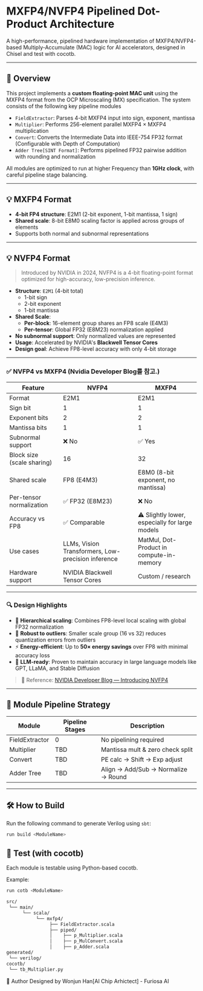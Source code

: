 # MXFP4/NVFP4 Pipelined Dot-Product Architecture

A high-performance, pipelined hardware implementation of MXFP4/NVFP4-based Multiply-Accumulate (MAC) logic for AI accelerators, designed in Chisel and test with cocotb.

---

## 📌 Overview

This project implements a **custom floating-point MAC unit** using the MXFP4 format from the OCP Microscaling (MX) specification. The system consists of the following key pipeline modules

- `FieldExtractor`: Parses 4-bit MXFP4 input into sign, exponent, mantissa
- `Multiplier`: Performs 256-element parallel MXFP4 × MXFP4 multiplication
- `Convert`: Converts the Intermediate Data into IEEE-754 FP32 format (Configurable with Depth of Computation)
- `Adder Tree[SINT Format]`: Performs pipelined FP32 pairwise addition with rounding and normalization

All modules are optimized to run at higher Frequency than **1GHz clock**, with careful pipeline stage balancing.

---

## 💡 MXFP4 Format

- **4-bit FP4 structure**: E2M1 (2-bit exponent, 1-bit mantissa, 1 sign)
- **Shared scale**: 8-bit E8M0 scaling factor is applied across groups of elements
- Supports both normal and subnormal representations

---

## 💡 NVFP4 Format

> Introduced by NVIDIA in 2024, NVFP4 is a 4-bit floating-point format optimized for high-accuracy, low-precision inference.

- **Structure**: `E2M1` (4-bit total)
  - 1-bit sign
  - 2-bit exponent
  - 1-bit mantissa
- **Shared Scale**:
  - **Per-block**: 16-element group shares an FP8 scale (E4M3)
  - **Per-tensor**: Global FP32 (E8M23) normalization applied
- **No subnormal support**: Only normalized values are represented
- **Usage**: Accelerated by NVIDIA's **Blackwell Tensor Cores**
- **Design goal**: Achieve FP8-level accuracy with only 4-bit storage

---

### ✅ NVFP4 vs MXFP4 (Nvidia Developer Blog를 참고.)

| Feature                   | **NVFP4**                                   | **MXFP4**                                |
|---------------------------|----------------------------------------------|-------------------------------------------|
| Format                    | E2M1                                         | E2M1                                      |
| Sign bit                  | 1                                            | 1                                         |
| Exponent bits             | 2                                            | 2                                         |
| Mantissa bits             | 1                                            | 1                                         |
| Subnormal support         | ❌ No                                         | ✅ Yes                                     |
| Block size (scale sharing)| 16                                           | 32                                        |
| Shared scale              | FP8 (E4M3)                                   | E8M0 (8-bit exponent, no mantissa)        |
| Per-tensor normalization  | ✅ FP32 (E8M23)                               | ❌ No                                      |
| Accuracy vs FP8           | ✅ Comparable                                | ⚠️ Slightly lower, especially for large models |
| Use cases                 | LLMs, Vision Transformers, Low-precision inference | MatMul, Dot-Product in compute-in-memory |
| Hardware support          | NVIDIA Blackwell Tensor Cores                | Custom / research                          |

---

### 🔍 Design Highlights

- 🧮 **Hierarchical scaling**: Combines FP8-level local scaling with global FP32 normalization
- 🔬 **Robust to outliers**: Smaller scale group (16 vs 32) reduces quantization errors from outliers
- ⚡ **Energy-efficient**: Up to **50× energy savings** over FP8 with minimal accuracy loss
- 🧠 **LLM-ready**: Proven to maintain accuracy in large language models like GPT, LLaMA, and Stable Diffusion

> 📄 Reference: [NVIDIA Developer Blog — Introducing NVFP4](https://developer.nvidia.com/blog/introducing-nvfp4-for-efficient-and-accurate-low-precision-inference/)

---


## 🧩 Module Pipeline Strategy

| Module         | Pipeline Stages | Description                                    |
|----------------|------------------|------------------------------------------------|
| FieldExtractor | 0                | No pipelining required                         |
| Multiplier     | TBD              | Mantissa mult & zero check split               |
| Convert        | TBD              | PE calc → Shift → Exp adjust                   |
| Adder Tree     | TBD              | Align → Add/Sub → Normalize → Round            |

---

## 🛠️ How to Build

Run the following command to generate Verilog using `sbt`:

```bash
run build <ModuleName>
```
## 🧪 Test (with cocotb)
Each module is testable using Python-based cocotb. 

Example:
```bash
run cotb <ModuleName>
```

```bash
src/
 └── main/
      └── scala/
           └── mxfp4/
                ├── FieldExtractor.scala
                ├── piped/
                │    ├── p_Multiplier.scala
                │    ├── p_MulConvert.scala
                │    ├── p_Adder.scala
generated/
 └── verilog/
cocotb/
 └── tb_Multiplier.py
```
🧠 Author
Designed by Wonjun Han[AI Chip Arhictect] - Furiosa AI



